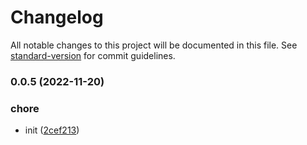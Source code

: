 # Changelog

All notable changes to this project will be documented in this file. See [standard-version](https://github.com/conventional-changelog/standard-version) for commit guidelines.

### 0.0.5 (2022-11-20)


### chore

* init ([2cef213](https://github.com/sqlwwx/gitlab-helper/commit/2cef213248d6770df92a6fd329774b82f11ec2f9))
